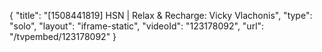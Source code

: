 {
    "title": "[1508441819] HSN | Relax & Recharge: Vicky Vlachonis",
    "type": "solo",
    "layout": "iframe-static",
    "videoId": "123178092",
    "url": "\/tvpembed\/123178092"
}